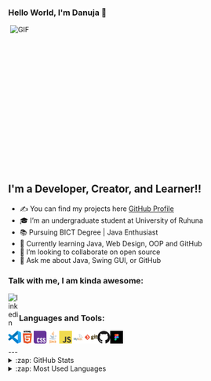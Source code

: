 ### Hello World, I'm Danuja  👋

 <img align="right" alt="GIF" src="https://raw.githubusercontent.com/danielpadua/danielpadua/main/boy-coding.gif" width="500" height="320" />


## I'm a Developer, Creator, and Learner!!
- ✍ You can find my projects here [GitHub Profile](https://github.com/danuja-illeperuma)
- 🎓 I’m an undergraduate student at University of Ruhuna
- 📚 Pursuing BICT Degree | Java Enthusiast
- 📖 Currently learning Java, Web Design, OOP and GitHub
- 🤝 I’m looking to collaborate on open source
- 💬 Ask me about Java, Swing GUI, or GitHub


### Talk with me, I am kinda awesome:
[<img align="left" alt="linkedin" width="22px" src="https://cdn.jsdelivr.net/npm/simple-icons@v3/icons/linkedin.svg" />](#)

<br />

### Languages and Tools:

[<img align="left" alt="Visual Studio Code" width="26px" src="https://raw.githubusercontent.com/github/explore/80688e429a7d4ef2fca1e82350fe8e3517d3494d/topics/visual-studio-code/visual-studio-code.png" />](#)
[<img align="left" alt="HTML5" width="26px" src="https://raw.githubusercontent.com/github/explore/80688e429a7d4ef2fca1e82350fe8e3517d3494d/topics/html/html.png" />](#)
[<img align="left" alt="CSS3" width="26px" src="https://raw.githubusercontent.com/github/explore/80688e429a7d4ef2fca1e82350fe8e3517d3494d/topics/css/css.png" />](#)
[<img align="left" alt="Java" width="26px" src="https://raw.githubusercontent.com/github/explore/55416034e15982b56c15fddbfa9131bacc79f729/topics/java/java.png" />](#)
[<img align="left" alt="JavaScript" width="26px" src="https://raw.githubusercontent.com/github/explore/80688e429a7d4ef2fca1e82350fe8e3517d3494d/topics/javascript/javascript.png" />](#)
[<img align="left" alt="MySQL" width="26px" src="https://raw.githubusercontent.com/github/explore/master/topics/mysql/mysql.png" />](#)
[<img align="left" alt="Git" width="26px" src="https://raw.githubusercontent.com/github/explore/80688e429a7d4ef2fca1e82350fe8e3517d3494d/topics/git/git.png" />](#)
[<img align="left" alt="GitHub" width="26px" src="https://raw.githubusercontent.com/github/explore/78df643247d429f6cc873026c0622819ad797942/topics/github/github.png" />](#)
[<img align="left" alt="Figma" width="26px" src="https://raw.githubusercontent.com/github/explore/main/topics/figma/figma.png" />](#)

<br />
<br />
---

<details>
  <summary>:zap: GitHub Stats</summary>

  <img align="left" alt="Danuja's GitHub Stats" src="https://github-readme-stats.vercel.app/api?username=danuja-illeperuma&show_icons=true&hide_border=true&theme=tokyonight" />

</details>

<details>
  <summary>:zap: Most Used Languages</summary>

<img align="left" alt="Danuja's GitHub Top Languages" src="https://github-readme-stats.vercel.app/api/top-langs/?username=danuja-illeperuma&layout=compact&theme=tokyonight" />

</details>
